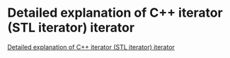 # Detailed explanation of C++ iterator (STL iterator) iterator
[Detailed explanation of C++ iterator (STL iterator) iterator](https://aiwithcloud.com/2022/09/15/detailed_explanation_of_c_iterator_stl_iterator_iterator/)
